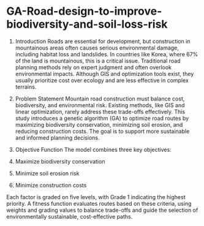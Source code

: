 # GA-Road-design-to-improve-biodiversity-and-soil-loss-risk

1. Introduction
Roads are essential for development, but construction in mountainous areas often causes serious environmental damage, including habitat loss and landslides. In countries like Korea, where 67% of the land is mountainous, this is a critical issue. Traditional road planning methods rely on expert judgment and often overlook environmental impacts. Although GIS and optimization tools exist, they usually prioritize cost over ecology and are less effective in complex terrains.

2. Problem Statement
Mountain road construction must balance cost, biodiversity, and environmental risk. Existing methods, like GIS and linear optimization, rarely address these trade-offs effectively. This study introduces a genetic algorithm (GA) to optimize road routes by maximizing biodiversity conservation, minimizing soil erosion, and reducing construction costs. The goal is to support more sustainable and informed planning decisions.

3. Objective Function
The model combines three key objectives:

1. Maximize biodiversity conservation

2. Minimize soil erosion risk

3. Minimize construction costs

Each factor is graded on five levels, with Grade 1 indicating the highest priority. A fitness function evaluates routes based on these criteria, using weights and grading values to balance trade-offs and guide the selection of environmentally sustainable, cost-effective paths.
